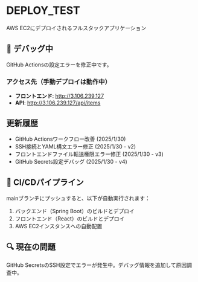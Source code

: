 # DEPLOY_TEST

AWS EC2にデプロイされるフルスタックアプリケーション

## 🔧 **デバッグ中**
GitHub Actionsの設定エラーを修正中です。

### アクセス先（手動デプロイは動作中）
- **フロントエンド**: http://3.106.239.127
- **API**: http://3.106.239.127/api/items

## 更新履歴
- GitHub Actionsワークフロー改善 (2025/1/30)
- SSH接続とYAML構文エラー修正 (2025/1/30 - v2)
- フロントエンドファイル転送権限エラー修正 (2025/1/30 - v3)
- GitHub Secrets設定デバッグ (2025/1/30 - v4)

## 🚀 **CI/CDパイプライン**
mainブランチにプッシュすると、以下が自動実行されます：
1. バックエンド（Spring Boot）のビルドとデプロイ
2. フロントエンド（React）のビルドとデプロイ
3. AWS EC2インスタンスへの自動配置

## 🔍 **現在の問題**
GitHub SecretsのSSH設定でエラーが発生中。デバッグ情報を追加して原因調査中。